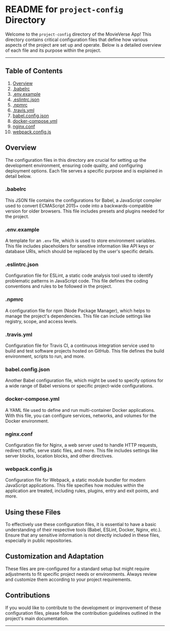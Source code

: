 # README for `project-config` Directory

Welcome to the `project-config` directory of the MovieVerse App! This directory contains critical configuration files that define how various aspects of the project are set up and operate. Below is a detailed overview of each file and its purpose within the project.

---

## Table of Contents

1. [Overview](#overview)
2. [.babelrc](#.babelrc)
3. [.env.example](#.env.example)
4. [.eslintrc.json](#.eslintrc.json)
5. [.npmrc](#.npmrc)
6. [.travis.yml](#.travis.yml)
7. [babel.config.json](#babel.config.json)
8. [docker-compose.yml](#docker-compose.yml)
9. [nginx.conf](#nginx.conf)
10. [webpack.config.js](#webpack.config.js)

## Overview

The configuration files in this directory are crucial for setting up the development environment, ensuring code quality, and configuring deployment options. Each file serves a specific purpose and is explained in detail below.

### .babelrc

This JSON file contains the configurations for Babel, a JavaScript compiler used to convert ECMAScript 2015+ code into a backwards-compatible version for older browsers. This file includes presets and plugins needed for the project.

### .env.example

A template for an `.env` file, which is used to store environment variables. This file includes placeholders for sensitive information like API keys or database URIs, which should be replaced by the user's specific details.

### .eslintrc.json

Configuration file for ESLint, a static code analysis tool used to identify problematic patterns in JavaScript code. This file defines the coding conventions and rules to be followed in the project.

### .npmrc

A configuration file for npm (Node Package Manager), which helps to manage the project's dependencies. This file can include settings like registry, scope, and access levels.

### .travis.yml

Configuration file for Travis CI, a continuous integration service used to build and test software projects hosted on GitHub. This file defines the build environment, scripts to run, and more.

### babel.config.json

Another Babel configuration file, which might be used to specify options for a wide range of Babel versions or specific project-wide configurations.

### docker-compose.yml

A YAML file used to define and run multi-container Docker applications. With this file, you can configure services, networks, and volumes for the Docker environment.

### nginx.conf

Configuration file for Nginx, a web server used to handle HTTP requests, redirect traffic, serve static files, and more. This file includes settings like server blocks, location blocks, and other directives.

### webpack.config.js

Configuration file for Webpack, a static module bundler for modern JavaScript applications. This file specifies how modules within the application are treated, including rules, plugins, entry and exit points, and more.

## Using these Files

To effectively use these configuration files, it is essential to have a basic understanding of their respective tools (Babel, ESLint, Docker, Nginx, etc.). Ensure that any sensitive information is not directly included in these files, especially in public repositories.

## Customization and Adaptation

These files are pre-configured for a standard setup but might require adjustments to fit specific project needs or environments. Always review and customize them according to your project requirements.

## Contributions

If you would like to contribute to the development or improvement of these configuration files, please follow the contribution guidelines outlined in the project's main documentation.


---